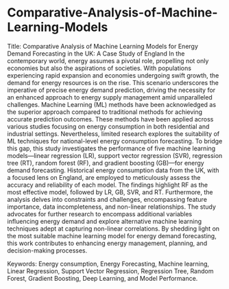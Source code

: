 # Comparative-Analysis-of-Machine-Learning-Models
Title: Comparative Analysis of Machine Learning Models for Energy Demand Forecasting in the UK: A Case Study of England
In the contemporary world, energy assumes a pivotal role, propelling not only economies but also the aspirations of societies. With populations experiencing rapid expansion and economies undergoing swift growth, the demand for energy resources is on the rise. This scenario underscores the imperative of precise energy demand prediction, driving the necessity for an enhanced approach to energy supply management amid unparalleled challenges. Machine Learning (ML) methods have been acknowledged as the superior approach compared to traditional methods for achieving accurate prediction outcomes. These methods have been applied across various studies focusing on energy consumption in both residential and industrial settings. Nevertheless, limited research explores the suitability of ML techniques for national-level energy consumption forecasting. To bridge this gap, this study investigates the performance of five machine learning models—linear regression (LR), support vector regression (SVR), regression tree (RT), random forest (RF), and gradient boosting (GB)—for energy demand forecasting. Historical energy consumption data from the UK, with a focused lens on England, are employed to meticulously assess the accuracy and reliability of each model. The findings highlight RF as the most effective model, followed by LR, GB, SVR, and RT. Furthermore, the analysis delves into constraints and challenges, encompassing feature importance, data incompleteness, and non-linear relationships. The study advocates for further research to encompass additional variables influencing energy demand and explore alternative machine learning techniques adept at capturing non-linear correlations. By shedding light on the most suitable machine learning model for energy demand forecasting, this work contributes to enhancing energy management, planning, and decision-making processes.

Keywords: 
Energy consumption, Energy Forecasting, Machine learning, Linear Regression, Support Vector Regression, Regression Tree, Random Forest, Gradient Boosting, Deep Learning, and Model Performance.

